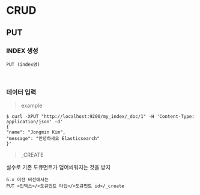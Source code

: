 # CRUD

## PUT

### INDEX 생성

    PUT (index명)

<br/>

### 데이터 입력

> example

    $ curl -XPUT "http://localhost:9200/my_index/_doc/1" -H 'Content-Type: application/json' -d'
    {
    "name": "Jongmin Kim",
    "message": "안녕하세요 Elasticsearch"
    }'

> _CREATE

실수로 기존 도큐먼트가 덮어씌워지는 것을 방지

    6.x 이전 버전에서는 
    PUT <인덱스>/<도큐먼트 타입>/<도큐먼트 id>/_create